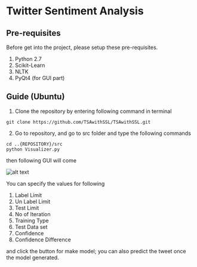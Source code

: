 # Twitter Sentiment Analysis 

## Pre-requisites
Before get into the project, please setup these pre-requisites.
 1. Python 2.7
 2. Scikit-Learn 
 3. NLTK
 4. PyQt4 (for GUI part)
 
## Guide (Ubuntu)

1. Clone the repository by entering following command in terminal
```
git clone https://github.com/TSAwithSSL/TSAwithSSL.git
```

2. Go to repository, and go to src folder and type the following commands
```
cd ..{REPOSITORY}/src
python Visualizer.py
```
then following GUI will come 

![alt text](https://github.com/TSAwithSSL/TSAwithSSL/blob/master/resource/readme/images/main_gui.png)

You can specify the values for following
1. Label Limit
2.  Un Label Limit
3.  Test Limit
4.  No of Iteration
5.  Training Type
6.  Test Data set
7.  Confidence 
8.  Confidence Difference
    
and click the button for make model; you can also predict the tweet once the model generated.

